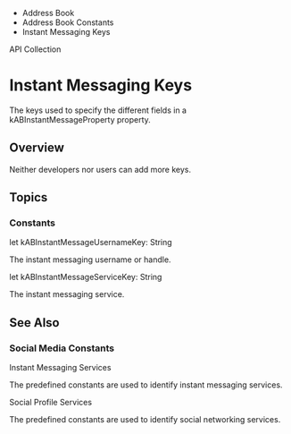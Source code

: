 

- Address Book
- Address Book Constants
-  Instant Messaging Keys 

API Collection

# Instant Messaging Keys

The keys used to specify the different fields in a kABInstantMessageProperty property.

## Overview

Neither developers nor users can add more keys.

## Topics

### Constants

let kABInstantMessageUsernameKey: String

The instant messaging username or handle.

let kABInstantMessageServiceKey: String

The instant messaging service.

## See Also

### Social Media Constants

Instant Messaging Services

The predefined constants are used to identify instant messaging services.

Social Profile Services

The predefined constants are used to identify social networking services.

